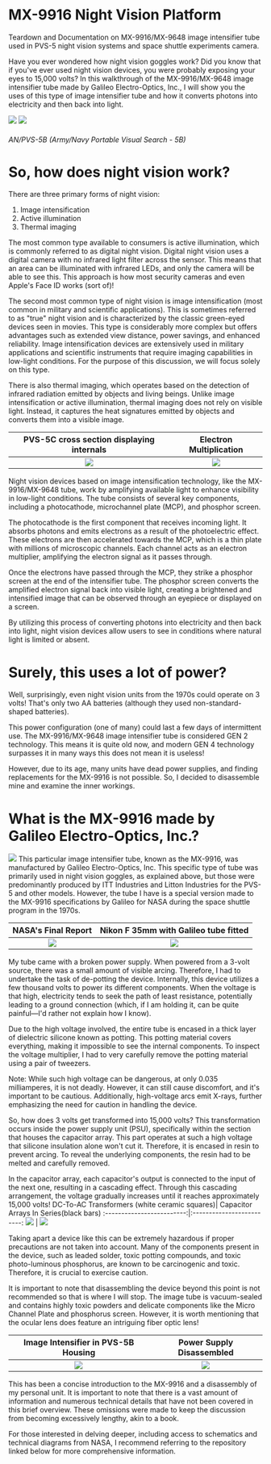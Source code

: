 # MX-9916 Night Vision Platform

Teardown and Documentation on MX-9916/MX-9648 image intensifier tube used in PVS-5 night vision systems and space shuttle experiments camera.

Have you ever wondered how night vision goggles work? Did you know that if you've ever used night vision devices, you were probably exposing your eyes to 15,000 volts? In this walkthrough of the MX-9916/MX-9648 image intensifier tube made by Galileo Electro-Optics, Inc., I will show you the uses of this type of image intensifier tube and how it converts photons into electricity and then back into light.

![](https://github.com/ComputerFish/MX-9916/assets/52689119/c2b6c8c6-1255-47ab-9fef-63892523c5e0)
![](https://github.com/ComputerFish/MX-9916/assets/52689119/a1bc5a5e-af69-4193-9b55-6be7498fab28)
###### *AN/PVS-5B (Army/Navy Portable Visual Search - 5B)*

# So, how does night vision work?

There are three primary forms of night vision:
1. Image intensification
2. Active illumination
3. Thermal imaging
  
The most common type available to consumers is active illumination, which is commonly referred to as digital night vision. Digital night vision uses a digital camera with no infrared light filter across the sensor. This means that an area can be illuminated with infrared LEDs, and only the camera will be able to see this. This approach is how most security cameras and even Apple's Face ID works (sort of)!

The second most common type of night vision is image intensification (most common in military and scientific applications). This is sometimes referred to as "true" night vision and is characterized by the classic green-eyed devices seen in movies. This type is considerably more complex but offers advantages such as extended view distance, power savings, and enhanced reliability. Image intensification devices are extensively used in military applications and scientific instruments that require imaging capabilities in low-light conditions. For the purpose of this discussion, we will focus solely on this type.

There is also thermal imaging, which operates based on the detection of infrared radiation emitted by objects and living beings. Unlike image intensification or active illumination, thermal imaging does not rely on visible light. Instead, it captures the heat signatures emitted by objects and converts them into a visible image.

PVS-5C cross section displaying internals |  Electron Multiplication 
:-------------------------:|:-------------------------:
![](https://github.com/ComputerFish/MX-9916/assets/52689119/1664f68c-7bd2-4bcb-87c8-a1f0a7860ce1)  |  ![](https://github.com/ComputerFish/MX-9916/assets/52689119/d2b7d9bb-88fa-4f91-a0da-a19299386c5c)

Night vision devices based on image intensification technology, like the MX-9916/MX-9648 tube, work by amplifying available light to enhance visibility in low-light conditions. The tube consists of several key components, including a photocathode, microchannel plate (MCP), and phosphor screen.

The photocathode is the first component that receives incoming light. It absorbs photons and emits electrons as a result of the photoelectric effect. These electrons are then accelerated towards the MCP, which is a thin plate with millions of microscopic channels. Each channel acts as an electron multiplier, amplifying the electron signal as it passes through.

Once the electrons have passed through the MCP, they strike a phosphor screen at the end of the intensifier tube. The phosphor screen converts the amplified electron signal back into visible light, creating a brightened and intensified image that can be observed through an eyepiece or displayed on a screen.

By utilizing this process of converting photons into electricity and then back into light, night vision devices allow users to see in conditions where natural light is limited or absent.


# Surely, this uses a lot of power?

Well, surprisingly, even night vision units from the 1970s could operate on 3 volts! That's only two AA batteries (although they used non-standard-shaped batteries).

This power configuration (one of many) could last a few days of intermittent use. The MX-9916/MX-9648 image intensifier tube is considered GEN 2 technology. This means it is quite old now, and modern GEN 4 technology surpasses it in many ways this does not mean it is useless!

However, due to its age, many units have dead power supplies, and finding replacements for the MX-9916 is not possible. So, I decided to disassemble mine and examine the inner workings.

# What is the MX-9916 made by Galileo Electro-Optics, Inc.?
![](https://i.imgur.com/jNUwAyu.jpg)
This particular image intensifier tube, known as the MX-9916, was manufactured by Galileo Electro-Optics, Inc. This specific type of tube was primarily used in night vision goggles, as explained above, but those were predominantly produced by ITT Industries and Litton Industries for the PVS-5 and other models. However, the tube I have is a special version made to the MX-9916 specifications by Galileo for NASA during the space shuttle program in the 1970s.


NASA's Final Report|  Nikon F 35mm with Galileo tube fitted
:-------------------------:|:-------------------------:
![](https://github.com/ComputerFish/MX-9916/assets/52689119/756742d9-5366-44de-941a-e6ef86771331)  |  ![](https://github.com/ComputerFish/MX-9916/assets/52689119/57497614-a740-4d1f-9569-87f1c2b8b699)

My tube came with a broken power supply. When powered from a 3-volt source, there was a small amount of visible arcing. Therefore, I had to undertake the task of de-potting the device. Internally, this device utilizes a few thousand volts to power its different components. When the voltage is that high, electricity tends to seek the path of least resistance, potentially leading to a ground connection (which, if I am holding it, can be quite painful—I'd rather not explain how I know).

Due to the high voltage involved, the entire tube is encased in a thick layer of dielectric silicone known as potting. This potting material covers everything, making it impossible to see the internal components. To inspect the voltage multiplier, I had to very carefully remove the potting material using a pair of tweezers.

Note: While such high voltage can be dangerous, at only 0.035 milliamperes, it is not deadly. However, it can still cause discomfort, and it's important to be cautious. Additionally, high-voltage arcs emit X-rays, further emphasizing the need for caution in handling the device.

So, how does 3 volts get transformed into 15,000 volts? This transformation occurs inside the power supply unit (PSU), specifically within the section that houses the capacitor array. This part operates at such a high voltage that silicone insulation alone won't cut it. Therefore, it is encased in resin to prevent arcing. To reveal the underlying components, the resin had to be melted and carefully removed.

In the capacitor array, each capacitor's output is connected to the input of the next one, resulting in a cascading effect. Through this cascading arrangement, the voltage gradually increases until it reaches approximately 15,000 volts!
DC-To-AC Transformers (white ceramic squares)|  Capacitor Arrays In Series(black bars)
:-------------------------:|:-------------------------:
![](https://github.com/ComputerFish/MX-9916-Night-Vision/assets/52689119/dddd5784-b9ad-4527-9234-9cd9eec1914c)  |  ![](https://github.com/ComputerFish/MX-9916-Night-Vision/assets/52689119/35ae8f9f-cc5d-4f7e-9cba-ed5873fbb447)

Taking apart a device like this can be extremely hazardous if proper precautions are not taken into account. Many of the components present in the device, such as leaded solder, toxic potting compounds, and toxic photo-luminous phosphorus, are known to be carcinogenic and toxic. Therefore, it is crucial to exercise caution.

It is important to note that disassembling the device beyond this point is not recommended so that is where I will stop. The image tube is vacuum-sealed and contains highly toxic powders and delicate components like the Micro Channel Plate and phosphorus screen. However, it is worth mentioning that the ocular lens does feature an intriguing fiber optic lens!

Image Intensifier in PVS-5B Housing|  Power Supply Disassembled
:-------------------------:|:-------------------------:
![](https://github.com/ComputerFish/MX-9916-Night-Vision/assets/52689119/fedc2d23-96e7-461a-a54b-4dcdb53b68fe)  |  ![](https://github.com/ComputerFish/MX-9916-Night-Vision/assets/52689119/46ba9d97-69f3-4d12-a121-e84284a7511b)

This has been a concise introduction to the MX-9916 and a disassembly of my personal unit. It is important to note that there is a vast amount of information and numerous technical details that have not been covered in this brief overview. These omissions were made to keep the discussion from becoming excessively lengthy, akin to a book.

For those interested in delving deeper, including access to schematics and technical diagrams from NASA, I recommend referring to the repository linked below for more comprehensive information.
